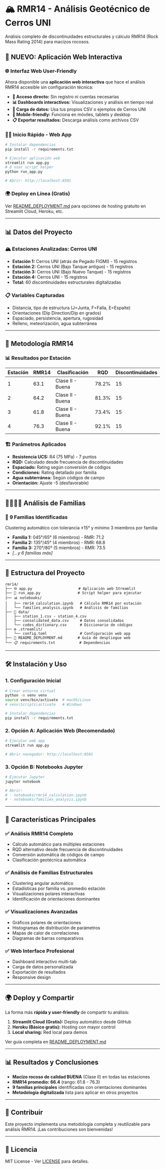 # 🏔️ RMR14 - Análisis Geotécnico de Cerros UNI

Análisis completo de discontinuidades estructurales y cálculo RMR14 (Rock Mass Rating 2014) para macizos rocosos.

## 🚀 **NUEVO: Aplicación Web Interactiva**

### 🌐 **Interfaz Web User-Friendly**
Ahora disponible una **aplicación web interactiva** que hace el análisis RMR14 accesible sin configuración técnica:

- **🔗 Acceso directo:** Sin registro ni cuentas necesarias
- **📊 Dashboards interactivos:** Visualizaciones y análisis en tiempo real
- **📁 Carga de datos:** Usa tus propios CSV o ejemplos de Cerros UNI
- **📱 Mobile-friendly:** Funciona en móviles, tablets y desktop
- **📋 Exportar resultados:** Descarga análisis como archivos CSV

### 🏃‍♂️ **Inicio Rápido - Web App**
```bash
# Instalar dependencias
pip install -r requirements.txt

# Ejecutar aplicación web
streamlit run app.py
# O usar script helper
python run_app.py

# Abrir: http://localhost:8501
```

### 🌍 **Deploy en Línea (Gratis)**
Ver [README_DEPLOYMENT.md](README_DEPLOYMENT.md) para opciones de hosting gratuito en Streamlit Cloud, Heroku, etc.

---

## 📊 **Datos del Proyecto**

### 🏔️ **Estaciones Analizadas: Cerros UNI**
- **Estación 1:** Cerros UNI (atrás de Pegado FIGMI) - 15 registros
- **Estación 2:** Cerros UNI (Bajo Tanque antiguo) - 15 registros  
- **Estación 3:** Cerros UNI (Bajo Nuevo Tanque) - 15 registros
- **Estación 4:** Cerros UNI - 15 registros
- **Total:** 60 discontinuidades estructurales digitalizadas

### 📋 **Variables Capturadas**
- Distancia, tipo de estructura (J=Junta, F=Falla, E=Espalte)
- Orientaciones (Dip Direction/Dip en grados)
- Espaciado, persistencia, apertura, rugosidad
- Relleno, meteorización, agua subterránea

---

## 🔢 **Metodología RMR14**

### 📊 **Resultados por Estación**
| Estación | RMR14 | Clasificación | RQD | Discontinuidades |
|----------|-------|---------------|-----|------------------|
| 1        | 63.1  | Clase II - Buena | 78.2% | 15 |
| 2        | 64.2  | Clase II - Buena | 81.3% | 15 |
| 3        | 61.8  | Clase II - Buena | 73.4% | 15 |
| 4        | 76.3  | Clase II - Buena | 92.1% | 15 |

### 🏗️ **Parámetros Aplicados**
- **Resistencia UCS:** R4 (75 MPa) - 7 puntos
- **RQD:** Calculado desde frecuencia de discontinuidades
- **Espaciado:** Rating según conversión de códigos
- **Condiciones:** Rating detallado por familia
- **Agua subterránea:** Según códigos de campo
- **Orientación:** Ajuste -5 (desfavorable)

---

## 👨‍👩‍👧‍👦 **Análisis de Familias**

### 🎯 **9 Familias Identificadas**
Clustering automático con tolerancia ±15° y mínimo 3 miembros por familia:

- **Familia 1:** 045°/65° (6 miembros) - RMR: 71.2
- **Familia 2:** 135°/45° (4 miembros) - RMR: 68.8
- **Familia 3:** 270°/80° (5 miembros) - RMR: 73.5
- *[...y 6 familias más]*

---

## 📁 **Estructura del Proyecto**

```
rmr14/
├── 🌐 app.py                     # Aplicación web Streamlit
├── 🚀 run_app.py                 # Script helper para ejecutar
├── 📊 notebooks/
│   ├── rmr14_calculation.ipynb   # Cálculo RMR14 por estación
│   └── families_analysis.ipynb   # Análisis de familias
├── 📄 data/
│   ├── station_1.csv - station_4.csv
│   ├── consolidated_data.csv     # Datos consolidados
│   └── codes_dictionary.csv      # Diccionario de códigos
├── ⚙️ .streamlit/
│   └── config.toml               # Configuración web app
├── 📝 README_DEPLOYMENT.md       # Guía de despliegue web
└── 📋 requirements.txt           # Dependencias
```

---

## 🛠️ **Instalación y Uso**

### 1. **Configuración Inicial**
```bash
# Crear entorno virtual
python -m venv venv
source venv/bin/activate  # macOS/Linux
# venv\Scripts\activate   # Windows

# Instalar dependencias
pip install -r requirements.txt
```

### 2. **Opción A: Aplicación Web (Recomendado)**
```bash
# Ejecutar web app
streamlit run app.py

# Abrir navegador: http://localhost:8501
```

### 3. **Opción B: Notebooks Jupyter**
```bash
# Ejecutar Jupyter
jupyter notebook

# Abrir:
# - notebooks/rmr14_calculation.ipynb
# - notebooks/families_analysis.ipynb
```

---

## 🎯 **Características Principales**

### ✅ **Análisis RMR14 Completo**
- Cálculo automático para múltiples estaciones
- RQD alternativo desde frecuencia de discontinuidades
- Conversión automática de códigos de campo
- Clasificación geotécnica automática

### ✅ **Análisis de Familias Estructurales**  
- Clustering angular automático
- Estadísticas por familia vs. promedio estación
- Visualizaciones polares interactivas
- Identificación de orientaciones dominantes

### ✅ **Visualizaciones Avanzadas**
- Gráficos polares de orientaciones
- Histogramas de distribución de parámetros
- Mapas de calor de correlaciones
- Diagramas de barras comparativos

### ✅ **Web Interface Profesional**
- Dashboard interactivo multi-tab
- Carga de datos personalizada
- Exportación de resultados
- Responsive design

---

## 🌍 **Deploy y Compartir**

La forma más **rápida y user-friendly** de compartir tu análisis:

1. **Streamlit Cloud (Gratis):** Deploy automático desde GitHub
2. **Heroku (Básico gratis):** Hosting con mayor control
3. **Local sharing:** Red local para demos

Ver guía completa en [README_DEPLOYMENT.md](README_DEPLOYMENT.md)

---

## 📊 **Resultados y Conclusiones**

- **Macizo rocoso de calidad BUENA** (Clase II) en todas las estaciones
- **RMR14 promedio: 66.4** (rango: 61.8 - 76.3)
- **9 familias principales** identificadas con orientaciones dominantes
- **Metodología digitalizada** lista para aplicar en otros proyectos

---

## 🤝 **Contribuir**

Este proyecto implementa una metodología completa y reutilizable para análisis RMR14. ¡Las contribuciones son bienvenidas!

---

## 📄 **Licencia**

MIT License - Ver [LICENSE](LICENSE) para detalles. 